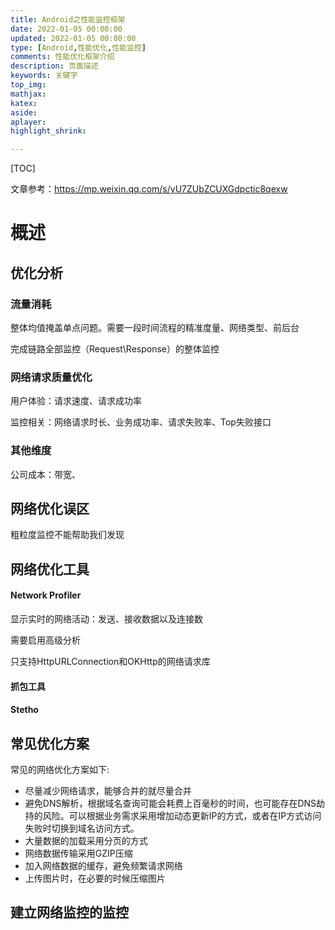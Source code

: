 ```yaml
---
title: Android之性能监控框架
date: 2022-01-05 00:00:00
updated: 2022-01-05 00:00:00
type: [Android,性能优化,性能监控]
comments: 性能优化框架介绍
description: 页面描述
keywords: 关键字
top_img:
mathjax:
katex:
aside:
aplayer:
highlight_shrink:

---
```




[TOC]

文章参考：https://mp.weixin.qq.com/s/yU7ZUbZCUXGdpctic8qexw

# 概述

## 优化分析

### 流量消耗


整体均值掩盖单点问题。需要一段时间流程的精准度量、网络类型、前后台

完成链路全部监控（Request\Response）的整体监控




### 网络请求质量优化

用户体验：请求速度、请求成功率

监控相关：网络请求时长、业务成功率、请求失败率、Top失败接口

### 其他维度

公司成本：带宽、

## 网络优化误区



粗粒度监控不能帮助我们发现





## 网络优化工具

#### Network Profiler

显示实时的网络活动：发送、接收数据以及连接数

需要启用高级分析

只支持HttpURLConnection和OKHttp的网络请求库




#### 抓包工具


#### Stetho









## 常见优化方案

常见的网络优化方案如下:

- 尽量减少网络请求，能够合并的就尽量合并
- 避免DNS解析，根据域名查询可能会耗费上百毫秒的时间，也可能存在DNS劫持的风险。可以根据业务需求采用增加动态更新IP的方式，或者在IP方式访问失败时切换到域名访问方式。
- 大量数据的加载采用分页的方式
- 网络数据传输采用GZIP压缩
- 加入网络数据的缓存，避免频繁请求网络
- 上传图片时，在必要的时候压缩图片



## 建立网络监控的监控